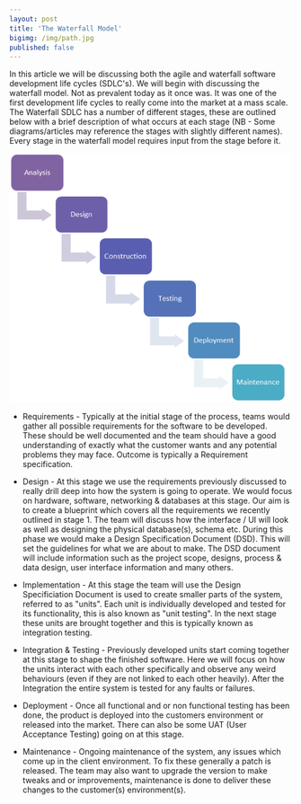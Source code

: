 ```yaml
---
layout: post
title: 'The Waterfall Model'
bigimg: /img/path.jpg
published: false
---
```


In this article we will be discussing both the agile and waterfall software development life cycles (SDLC's).  We will begin with discussing the waterfall model.  Not as prevalent today as it once was.  It was one of the first development life cycles to really come into the market at a mass scale.  The Waterfall SDLC has a number of different stages, these are outlined below with a brief description
of what occurs at each stage (NB - Some diagrams/articles may reference the stages with slightly different names).  Every stage in the waterfall model requires input from the stage before it.


![Waterfall Model](/img/waterfall.png)

- Requirements - Typically at the initial stage of the process, teams would gather all possible requirements for the software to be developed.  These should be well documented and the team should have a good understanding of exactly what the customer wants and any potential problems they may face.  Outcome is typically a Requirement specification.

- Design - At this stage we use the requirements previously discussed to really drill deep into how the system is going to operate.  We would focus on hardware, software, networking & databases at this stage.  Our aim is to create a blueprint which covers all the requirements we recently outlined in stage 1.  The team will discuss how the interface / UI will look as well as designing the physical database(s), schema etc.  During this phase we would make a Design Specification Document (DSD).  This will set the guidelines for what we are about to make.  The DSD document will include information such as the project scope, designs, process & data design, user interface information and many others.

- Implementation - At this stage the team will use the Design Specificiation Document is used to create smaller parts of the system, referred to as "units".  Each unit is individually developed and tested for its functionality, this is also known as "unit testing".  In the next stage these units are brought together and this is typically known as integration testing.

- Integration & Testing - Previously developed units start coming together at this stage to shape the finished software.  Here we will focus on how the units interact with each other specifically and observe any weird behaviours (even if they are not linked to each other heavily).  After the Integration the entire system is tested for any faults or failures.

- Deployment - Once all functional and or non functional testing has been done, the product is deployed into the customers environment or released into the market.  There can also be some UAT (User Acceptance Testing) going on at this stage.

- Maintenance - Ongoing maintenance of the system, any issues which come up in the client environment.  To fix these generally a patch is released.  The team may also want to upgrade the version to make tweaks and or improvements, maintenance is done to deliver these changes to the customer(s) environment(s).
